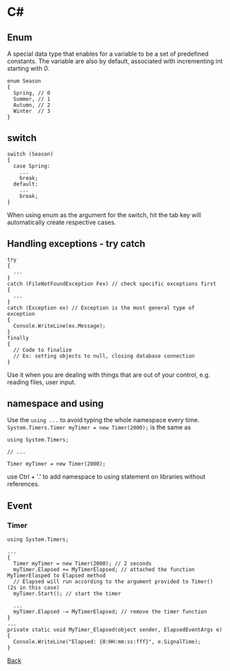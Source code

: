 # C#

## Enum
A special data type that enables for a variable to be a set of predefined constants. The variable are also by default, associated with incrementing int starting with 0.
```
enum Season
{
  Spring, // 0
  Summer, // 1
  Autumn, // 2
  Winter  // 3
}
```

## switch
```
switch (Season)
{
  case Spring:
    ...
    break;
  default:
    ...
    break;
}
```

When using enum as the argument for the switch, hit the tab key will automatically create respective cases.

## Handling exceptions - try catch
```
try
{
  ...
}
catch (FileNotFoundException Fex) // check specific exceptions first
{
  ...
}
catch (Exception ex) // Exception is the most general type of exception
{
  Console.WriteLine(ex.Message);
}
finally
{
  // Code to finalize
  // Ex: setting objects to null, closing database connection
}
```

Use it when you are dealing with things that are out of your control, e.g. reading files, user input.

## namespace and using
Use the `using ...` to avoid typing the whole namespace every time.
`System.Timers.Timer myTimer = new Timer(2000);`
is the same as
```
using System.Timers;

// ...

Timer myTimer = new Timer(2000);
```

use Ctrl + '.' to add namespace to using statement on libraries without references.

## Event
### Timer
```
using System.Timers;

...
{
  Timer myTimer = new Timer(2000); // 2 seconds
  myTimer.Elapsed += MyTimerElapsed; // attached the function MyTimerElasped to Elapsed method
  // Elapsed will run according to the argument provided to Timer() (2s in this case)
  myTimer.Start(); // start the timer

  ...
  myTimer.Elapsed -= MyTimerElapsed; // remove the timer function
}
...
private static void MyTimer_Elapsed(object sender, ElapsedEventArgs e)
{
  Console.WriteLine("Elapsed: {0:HH:mm:ss:fff}", e.SignalTime);
}
```

[Back](../../README.md)
